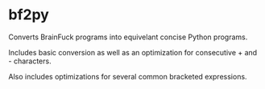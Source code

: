 # bf2py
Converts BrainFuck programs into equivelant concise Python programs.

Includes basic conversion as well as an optimization for consecutive + and - characters.

Also includes optimizations for several common bracketed expressions.
